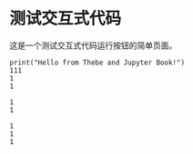 # 测试交互式代码

这是一个测试交互式代码运行按钮的简单页面。

```{code-cell} python3
print("Hello from Thebe and Jupyter Book!")
111
1
1

1
1

1
1
1
